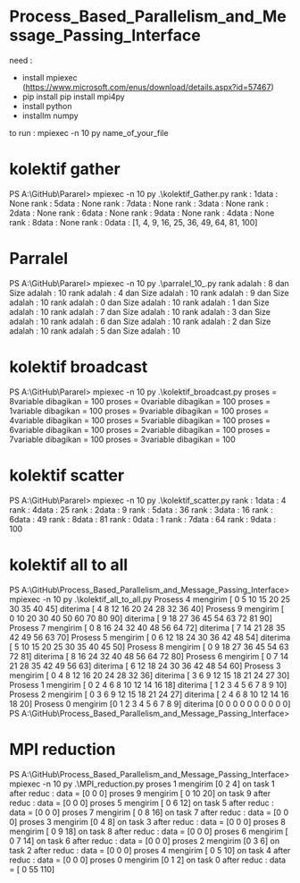 
# Process_Based_Parallelism_and_Message_Passing_Interface
need : 
- install mpiexec (https://www.microsoft.com/enus/download/details.aspx?id=57467)
- pip install pip install mpi4py
- install python
- installm numpy

to run : mpiexec -n 10 py name_of_your_file


# kolektif gather 
PS A:\GitHub\Pararel> mpiexec -n 10 py .\kolektif_Gather.py
rank : 1data : None
rank : 5data : None
rank : 7data : None
rank : 3data : None
rank : 2data : None
rank : 6data : None
rank : 9data : None
rank : 4data : None
rank : 8data : None
rank : 0data : [1, 4, 9, 16, 25, 36, 49, 64, 81, 100]

# Parralel
PS A:\GitHub\Pararel> mpiexec -n 10 py .\parralel_10_.py
rank adalah : 8 dan Size adalah : 10
rank adalah : 4 dan Size adalah : 10
rank adalah : 9 dan Size adalah : 10
rank adalah : 0 dan Size adalah : 10
rank adalah : 1 dan Size adalah : 10
rank adalah : 7 dan Size adalah : 10
rank adalah : 3 dan Size adalah : 10
rank adalah : 6 dan Size adalah : 10
rank adalah : 2 dan Size adalah : 10
rank adalah : 5 dan Size adalah : 10

# kolektif broadcast
PS A:\GitHub\Pararel> mpiexec -n 10 py .\kolektif_broadcast.py
proses = 8variable dibagikan = 100
proses = 0variable dibagikan = 100
proses = 1variable dibagikan = 100
proses = 9variable dibagikan = 100
proses = 4variable dibagikan = 100
proses = 5variable dibagikan = 100
proses = 6variable dibagikan = 100
proses = 2variable dibagikan = 100
proses = 7variable dibagikan = 100
proses = 3variable dibagikan = 100

# kolektif scatter 
PS A:\GitHub\Pararel> mpiexec -n 10 py .\kolektif_scatter.py
rank : 1data : 4
rank : 4data : 25
rank : 2data : 9
rank : 5data : 36
rank : 3data : 16
rank : 6data : 49
rank : 8data : 81
rank : 0data : 1
rank : 7data : 64
rank : 9data : 100

# kolektif all to all 
PS A:\GitHub\Process_Based_Parallelism_and_Message_Passing_Interface> mpiexec -n 10 py .\kolektif_all_to_all.py
Prosess 4 mengirim [ 0  5 10 15 20 25 30 35 40 45] diterima [ 4  8 12 16 20 24 28 32 36 40]
Prosess 9 mengirim [ 0 10 20 30 40 50 60 70 80 90] diterima [ 9 18 27 36 45 54 63 72 81 90]
Prosess 7 mengirim [ 0  8 16 24 32 40 48 56 64 72] diterima [ 7 14 21 28 35 42 49 56 63 70]
Prosess 5 mengirim [ 0  6 12 18 24 30 36 42 48 54] diterima [ 5 10 15 20 25 30 35 40 45 50]
Prosess 8 mengirim [ 0  9 18 27 36 45 54 63 72 81] diterima [ 8 16 24 32 40 48 56 64 72 80]
Prosess 6 mengirim [ 0  7 14 21 28 35 42 49 56 63] diterima [ 6 12 18 24 30 36 42 48 54 60]
Prosess 3 mengirim [ 0  4  8 12 16 20 24 28 32 36] diterima [ 3  6  9 12 15 18 21 24 27 30]
Prosess 1 mengirim [ 0  2  4  6  8 10 12 14 16 18] diterima [ 1  2  3  4  5  6  7  8  9 10]
Prosess 2 mengirim [ 0  3  6  9 12 15 18 21 24 27] diterima [ 2  4  6  8 10 12 14 16 18 20]
Prosess 0 mengirim [0 1 2 3 4 5 6 7 8 9] diterima [0 0 0 0 0 0 0 0 0 0]
PS A:\GitHub\Process_Based_Parallelism_and_Message_Passing_Interface>

# MPI reduction
PS A:\GitHub\Process_Based_Parallelism_and_Message_Passing_Interface> mpiexec -n 10 py .\MPI_reduction.py
proses 1 mengirim [0 2 4]
on task  1  after reduc : data =  [0 0 0]
proses 9 mengirim [ 0 10 20]
on task  9  after reduc : data =  [0 0 0]
proses 5 mengirim [ 0  6 12]
on task  5  after reduc : data =  [0 0 0]
proses 7 mengirim [ 0  8 16]
on task  7  after reduc : data =  [0 0 0]
proses 3 mengirim [0 4 8]
on task  3  after reduc : data =  [0 0 0]
proses 8 mengirim [ 0  9 18]
on task  8  after reduc : data =  [0 0 0]
proses 6 mengirim [ 0  7 14]
on task  6  after reduc : data =  [0 0 0]
proses 2 mengirim [0 3 6]
on task  2  after reduc : data =  [0 0 0]
proses 4 mengirim [ 0  5 10]
on task  4  after reduc : data =  [0 0 0]
proses 0 mengirim [0 1 2]
on task  0  after reduc : data =  [  0  55 110]